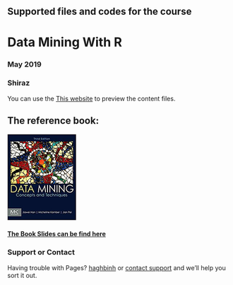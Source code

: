 ## Supported files and codes for the course
# Data Mining With R
### May 2019 
### Shiraz

You can use the [This website](https://haghbinh.github.io/DMwR) to preview the content files.


## The reference book:

![Image](https://raw.githubusercontent.com/haghbinh/DMwR/master/images/Han.png)

#### [The Book Slides can be find here](https://hanj.cs.illinois.edu/bk3/bk3_slidesindex.htm)


### Support or Contact

Having trouble with Pages?  [haghbinh](https://haghbinh.github.com/) or [contact support](haghbinh@gmail.com) and we’ll help you sort it out.
